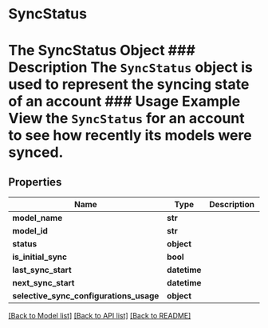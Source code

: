 # SyncStatus

# The SyncStatus Object ### Description The `SyncStatus` object is used to represent the syncing state of an account  ### Usage Example View the `SyncStatus` for an account to see how recently its models were synced.

## Properties
Name | Type | Description | Notes
------------ | ------------- | ------------- | -------------
**model_name** | **str** |  | 
**model_id** | **str** |  | 
**status** | **object** |  | 
**is_initial_sync** | **bool** |  | 
**last_sync_start** | **datetime** |  | [optional] 
**next_sync_start** | **datetime** |  | [optional] 
**selective_sync_configurations_usage** | **object** |  | [optional] 

[[Back to Model list]](../README.md#documentation-for-models) [[Back to API list]](../README.md#documentation-for-api-endpoints) [[Back to README]](../README.md)


